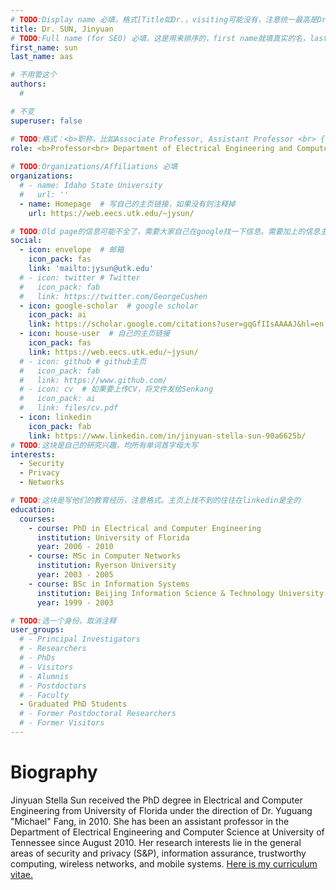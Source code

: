 ```yaml
---
# TODO:Display name 必填，格式[Title如Dr.，visiting可能没有，注意统一最高是Dr. 而不是Prof.] [全大写的Last name][, ][首字母大写的Last name]
title: Dr. SUN, Jinyuan
# TODO:Full name (for SEO) 必填，这是用来排序的，first name就填真实的名，last_name一定按照excel填写
first_name: sun   
last_name: aas

# 不用管这个
authors:
  # 

# 不变
superuser: false

# TODO:格式：<b>职称，比如Associate Professor, Assistant Professor <br> {工作单位}, {工作国家:China、USA等}</b>
role: <b>Professor<br> Department of Electrical Engineering and Computer Science, The University of Tennessee, Knoxville, USA</b>
 
# TODO:Organizations/Affiliations 必填
organizations:
  # - name: Idaho State University 
  #   url: ''
  - name: Homepage  # 写自己的主页链接，如果没有则注释掉
    url: https://web.eecs.utk.edu/~jysun/

# TODO:Old page的信息可能不全了，需要大家自己在google找一下信息。需要加上的信息主要包含email、google scholar、个人主页、linkedin
social:
  - icon: envelope  # 邮箱
    icon_pack: fas
    link: 'mailto:jysun@utk.edu'
  # - icon: twitter # Twitter
  #   icon_pack: fab  
  #   link: https://twitter.com/GeorgeCushen
  - icon: google-scholar  # google scholar
    icon_pack: ai
    link: https://scholar.google.com/citations?user=gqGfIIsAAAAJ&hl=en
  - icon: house-user  # 自己的主页链接
    icon_pack: fas
    link: https://web.eecs.utk.edu/~jysun/
  # - icon: github # github主页
  #   icon_pack: fab   
  #   link: https://www.github.com/
  # - icon: cv  # 如果要上传CV，将文件发给Senkang
  #   icon_pack: ai
  #   link: files/cv.pdf
  - icon: linkedin 
    icon_pack: fab
    link: https://www.linkedin.com/in/jinyuan-stella-sun-90a6625b/
# TODO:这块是自己的研究兴趣，均所有单词首字母大写
interests:
  - Security
  - Privacy
  - Networks

# TODO:这块是写他们的教育经历，注意格式。主页上找不到的往往在linkedin是全的
education:
  courses:
    - course: PhD in Electrical and Computer Engineering
      institution: University of Florida
      year: 2006 - 2010
    - course: MSc in Computer Networks
      institution: Ryerson University
      year: 2003 - 2005
    - course: BSc in Information Systems
      institution: Beijing Information Science & Technology University
      year: 1999 - 2003

# TODO:选一个身份，取消注释
user_groups:
  # - Principal Investigators
  # - Researchers
  # - PhDs
  # - Visitors
  # - Alumnis
  # - Postdoctors
  # - Faculty
  - Graduated PhD Students
  # - Former Postdoctoral Researchers
  # - Former Visitors
---
```

<!-- TODO:写自己的Biography -->
# Biography
<!-- 这部分不要写他们的PhD招生信息，直接复制他们主页的个人简介。实在没有，在excel备注一下{个人资料缺失}再提交给我 -->
<!-- <p style="text-align:justify">  -->
Jinyuan Stella Sun received the PhD degree in Electrical and Computer Engineering from University of Florida under the direction of Dr. Yuguang "Michael" Fang, in 2010. She has been an assistant professor in the Department of Electrical Engineering and Computer Science at University of Tennessee since August 2010. Her research interests lie in the general areas of security and privacy (S&P), information assurance, trustworthy computing, wireless networks, and mobile systems. [Here is my curriculum vitae.](http://web.eecs.utk.edu/~jysun/CV-Sun)